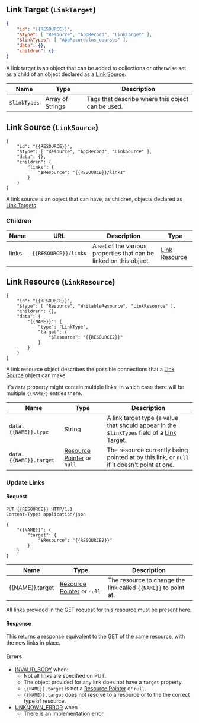 ## Link Target (``LinkTarget``)

```json
{
	"id": "{{RESOURCE}}",
	"$type": [ "Resource", "AppRecord", "LinkTarget" ],
	"$linkTypes": [ "AppRecord:lms_courses" ],
	"data": {},
	"children": {}
}
```

A link target is an object that can be added to collections or otherwise set as a child of an object declared as a [Link Source](#link-source-linksource).

Name | Type | Description
---- | ---- | ----
``$linkTypes`` | Array of Strings | Tags that describe where this object can be used.

## Link Source (``LinkSource``)

```
{
	"id": "{{RESOURCE}}",
	"$type": [ "Resource", "AppRecord", "LinkSource" ],
	"data": {},
	"children": {
		"links": {
			"$Resource": "{{RESOURCE}}/links"
		}
	}
}
```

A link source is an object that can have, as children, objects declared as [Link Targets](#link-target-linktarget).

### Children

Name | URL | Description | Type
--- | --- | --- | ---
links | ``{{RESOURCE}}/links`` | A set of the various properties that can be linked on this object. | [Link Resource](#link-resource-linkresource)

## Link Resource (``LinkResource``)

```
{
	"id": "{{RESOURCE}}",
	"$type": [ "Resource", "WritableResource", "LinkResource" ],
	"children": {},
	"data": {
		"{{NAME}}": {
			"type": "LinkType",
			"target": {
				"$Resource": "{{RESOURCE2}}"
			}
		}
	}
}
```

A link resource object describes the possible connections that a [Link Source](#link-source-linksource) object can make.

It's ``data`` property might contain multiple links, in which case there will be multiple ``{{NAME}}`` entries there.

Name | Type | Description
--- | --- | ---
``data.{{NAME}}.type`` | String | A link target type (a value that should appear in the ``$linkTypes`` field of a [Link Target](#link-target-linktarget).
``data.{{NAME}}.target`` | [Resource Pointer](#resource-pointer) or ``null`` | The resource currently being pointed at by this link, or ``null`` if it doesn't point at one.

### Update Links

#### Request

```
PUT {{RESOURCE}} HTTP/1.1
Content-Type: application/json

{
	"{{NAME}}": {
		"target": {
			"$Resource": "{{RESOURCE2}}"
		}
	}
}
```

Name | Type | Description
--- | --- | ---
{{NAME}}.target | [Resource Pointer](#resource-pointer) or ``null`` | The resource to change the link called ``{{NAME}}`` to point at.

All links provided in the GET request for this resource must be present here.

#### Response

This returns a response equivalent to the GET of the same resource, with the new links in place.

#### Errors

- [INVALID_BODY](#invalid-body) when:
  - Not all links are specified on PUT.
  - The object provided for any link does not have a ``target`` property.
  - ``{{NAME}}.target`` is not a [Resource Pointer](#resource-pointer) or ``null``.
  - ``{{NAME}}.target`` does not resolve to a resource or to the the correct type of resource.
- [UNKNOWN_ERROR](#unknown-error) when
  - There is an implementation error.
 

